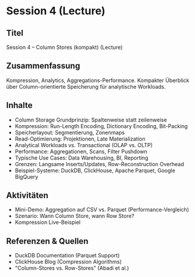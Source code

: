 # Session 4 (Lecture)

## Titel

Session 4 – Column Stores (kompakt) (Lecture)

## Zusammenfassung

Kompression, Analytics, Aggregations-Performance. Kompakter Überblick über Column-orientierte Speicherung für analytische Workloads.

## Inhalte

- Column Storage Grundprinzip: Spaltenweise statt zeilenweise
- Kompression: Run-Length Encoding, Dictionary Encoding, Bit-Packing
- Speicherlayout: Segmentierung, Zonenmaps
- Read-Optimierung: Projektionen, Late Materialization
- Analytical Workloads vs. Transactional (OLAP vs. OLTP)
- Performance: Aggregationen, Scans, Filter Pushdown
- Typische Use Cases: Data Warehousing, BI, Reporting
- Grenzen: Langsame Inserts/Updates, Row-Reconstruction Overhead
- Beispiel-Systeme: DuckDB, ClickHouse, Apache Parquet, Google BigQuery

## Aktivitäten

- Mini-Demo: Aggregation auf CSV vs. Parquet (Performance-Vergleich)
- Szenario: Wann Column Store, wann Row Store?
- Kompression Live-Beispiel

## Referenzen & Quellen

- DuckDB Documentation (Parquet Support)
- ClickHouse Blog (Compression Algorithms)
- "Column-Stores vs. Row-Stores" (Abadi et al.)
